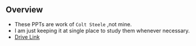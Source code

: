 ## Overview
- These PPTs are work of `Colt Steele` ,not mine. 
- I am just keeping it at single place to study them whenever necessary. 
- [Drive Link](https://drive.google.com/drive/folders/1Jq2CtU0Vfk4949cigEc28ONPh8mC2_xM?usp=sharing)
